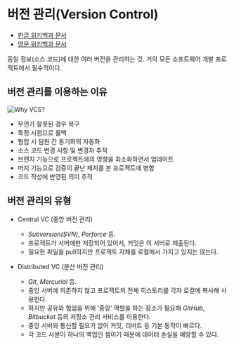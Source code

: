 # 버전 관리(Version Control)

- [한글 위키백과 문서](https://ko.wikipedia.org/wiki/버전_관리)
- [영문 위키백과 문서](https://en.wikipedia.org/wiki/Version_control)

동일 정보(소스 코드)에 대한 여러 버전을 관리하는 것. 거의 모든 소프트웨어 개발 프로젝트에서 필수적이다.

## 버전 관리를 이용하는 이유

![Why VCS?](https://i1.wp.com/leechoong.com/wp-content/uploads/2017/12/101-6.png?w=618)

- 무언가 잘못된 경우 복구
- 특정 시점으로 롤백
- 협업 시 팀원 간 동기화의 자동화
- 소스 코드 변경 사항 및 변경자 추적
- 브랜치 기능으로 프로젝트에의 영향을 최소화하면서 업데이트
- 머지 기능으로 검증이 끝난 패치를 본 프로젝트에 병합
- 코드 작성에 반영된 의미 추적

## 버전 관리의 유형

- Central VC (중앙 버전 관리)
  - _Subversion(SVN)_, _Perforce_ 등.
  - 프로젝트가 서버에만 저장되어 있어서, 커밋은 이 서버로 제출된다.
  - 필요한 파일을 pull하지만 프로젝트 자체를 로컬에서 가지고 있지는 않는다.

- Distributed VC (분산 버전 관리)
  - _Git_, _Mercurial_ 등.
  - 중앙 서버에 의존하지 않고 프로젝트의 전체 히스토리를 각자 로컬에 복사해 사용한다.
  - 하지만 공유와 협업을 위해 ‘중앙’ 역할을 하는 장소가 필요해 _GitHub_, _Bitbucket_ 등의 저장소 관리 서비스를 이용한다.
  - 중앙 서버와 통신할 필요가 없어 커밋, 리버트 등 기본 동작이 빠르다.
  - 각 코드 사본이 하나의 백업인 셈이기 때문에 데이터 손실을 예방할 수 있다.
